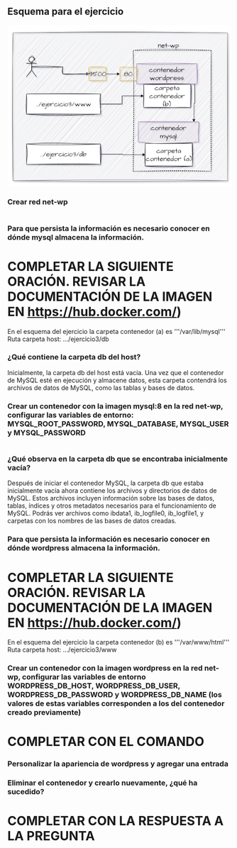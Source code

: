 ## Esquema para el ejercicio
![Imagen](imagenes/esquema-ejercicio3.PNG)

### Crear red net-wp
```docker network create net-wp
```

### Para que persista la información es necesario conocer en dónde mysql almacena la información.
# COMPLETAR LA SIGUIENTE ORACIÓN. REVISAR LA DOCUMENTACIÓN DE LA IMAGEN EN https://hub.docker.com/)
En el esquema del ejercicio la carpeta contenedor (a) es '''/var/lib/mysql'''
Ruta carpeta host: .../ejercicio3/db

### ¿Qué contiene la carpeta db del host?

Inicialmente, la carpeta db del host está vacía. Una vez que el contenedor de MySQL esté en ejecución y almacene datos, esta carpeta contendrá los archivos de datos de MySQL, como las tablas y bases de datos.

### Crear un contenedor con la imagen mysql:8  en la red net-wp, configurar las variables de entorno: MYSQL_ROOT_PASSWORD, MYSQL_DATABASE, MYSQL_USER y MYSQL_PASSWORD
```docker run --name mysql-container --network net-wp -e MYSQL_ROOT_PASSWORD=P@ssw0rd -e MYSQL_DATABASE=mi_base_de_datos -e MYSQL_USER=user -e MYSQL_PASSWORD=P@ssw0rd -v /ruta/absoluta/a/tu/db:/var/lib/mysql -d mysql:8
```

### ¿Qué observa en la carpeta db que se encontraba inicialmente vacía?

Después de iniciar el contenedor MySQL, la carpeta db que estaba inicialmente vacía ahora contiene los archivos y directorios de datos de MySQL. Estos archivos incluyen información sobre las bases de datos, tablas, índices y otros metadatos necesarios para el funcionamiento de MySQL. Podrás ver archivos como ibdata1, ib_logfile0, ib_logfile1, y carpetas con los nombres de las bases de datos creadas.

### Para que persista la información es necesario conocer en dónde wordpress almacena la información.
# COMPLETAR LA SIGUIENTE ORACIÓN. REVISAR LA DOCUMENTACIÓN DE LA IMAGEN EN https://hub.docker.com/)
En el esquema del ejercicio la carpeta contenedor (b) es '''/var/www/html'''
Ruta carpeta host: .../ejercicio3/www

### Crear un contenedor con la imagen wordpress en la red net-wp, configurar las variables de entorno WORDPRESS_DB_HOST, WORDPRESS_DB_USER, WORDPRESS_DB_PASSWORD y WORDPRESS_DB_NAME (los valores de estas variables corresponden a los del contenedor creado previamente)
# COMPLETAR CON EL COMANDO

### Personalizar la apariencia de wordpress y agregar una entrada

### Eliminar el contenedor y crearlo nuevamente, ¿qué ha sucedido?

# COMPLETAR CON LA RESPUESTA A LA PREGUNTA



